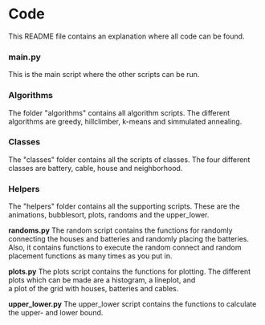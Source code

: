 # Code
This README file contains an explanation where all code can be found.

### main.py
This is the main script where the other scripts can be run. 

### Algorithms
The folder "algorithms" contains all algorithm scripts. The different algorithms are greedy, hillclimber, k-means
and simmulated annealing. 

### Classes
The "classes" folder contains all the scripts of classes. The four different classes are battery, cable, house and
neighborhood. 

### Helpers
The "helpers" folder contains all the supporting scripts. These are the animations, bubblesort, plots, randoms and the
upper_lower.

**randoms.py**
The random script contains the functions for randomly connecting the houses and batteries and randomly placing the batteries.
Also, it contains functions to execute the random connect and random placement functions as many times as you put in.

**plots.py**
The plots script contains the functions for plotting. The different plots which can be made are a histogram, a lineplot, and  
a plot of the grid with houses, batteries and cables.

**upper_lower.py**
The upper_lower script contains the functions to calculate the upper- and lower bound. 

